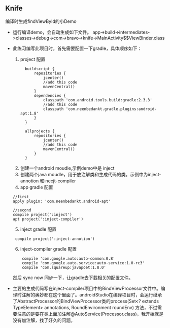 ## Knife
编译时生成findViewById的小Demo

* 运行编译demo，会自动生成如下文件。
app->build->intermediates->classes->debug->com->bravo->knife->MainActivity$$ViewBinder.class

* 此练习编写此项目时，首先需要配置一下gradle，具体顺序如下：
  1. project 配置 
      ```
        buildscript {
            repositories {
                jcenter()
                //add this code
                mavenCentral()
            }
            dependencies {
                classpath 'com.android.tools.build:gradle:2.3.3'
                //add this code
                classpath 'com.neenbedankt.gradle.plugins:android-apt:1.8'
            }
        }
        
        allprojects {
            repositories {
                jcenter()
                //add this code
                mavenCentral()
            }
        }
      ```
  2. 创建一个android moudle,示例demo中是 inject
  3. 创建两个java moudle，用于放注解类和生成代码的类。示例中为inject-annotion 和inecjt-compiler
  4. app gradle 配置 
    ```
    //first
    apply plugin: 'com.neenbedankt.android-apt'
    
    //second
    compile project(':inject')
    apt project(':inject-compiler')
    
    ```
  5. inject gradle 配置
  ```
   compile project(':inject-annotion')
  ```
  6. inject-compiler gradle 配置
  ```
      compile 'com.google.auto:auto-common:0.8'
      compile 'com.google.auto.service:auto-service:1.0-rc3'
      compile 'com.squareup:javapoet:1.8.0'
  ```
  
  然后 sync now  同步一下，让gradle去下载相关的配置文件。
  
 * 主要的生成代码写在inject-compiler项目中的BindViewProcessor文件中。编译时注解的奥妙都在这个里面了。androidStudio在编译项目时，会运行继承了AbstractProcessor的BindViewProcessor类的process(Set<? extends TypeElement> annotations, RoundEnvironment roundEnv) 方法，不过需要注意的是要在类上面加注解@AutoService(Processor.class)，我开始就是没有加注解，找了好久的问题。
 

